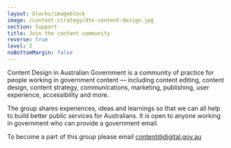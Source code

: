 ```yaml
---
layout: blocks/imageblock
image: /content-strategy/dto-content-design.jpg
section: Support
title: Join the content community
reverse: true
level: 2
noBottomMargin: false
---
```

Content Design in Australian Government is a community of practice for people working in government content — including content editing, content design, content strategy, communications, marketing, publishing, user experience, accessibility and more.


The group shares experiences, ideas and learnings so that we can all help to build better public services for Australians. It is open to anyone working in government who can provide a government email.


To become a part of this group please email [content@digital.gov.au](mailto:content@digital.gov.au)
